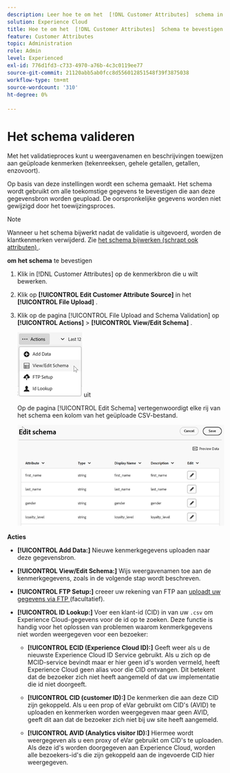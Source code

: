 ```yaml
---
description: Leer hoe te om het  [!DNL Customer Attributes]  schema in Adobe Experience Cloud te bevestigen.
solution: Experience Cloud
title: Hoe te om het  [!DNL Customer Attributes]  Schema te bevestigen
feature: Customer Attributes
topic: Administration
role: Admin
level: Experienced
exl-id: 776d1fd3-c733-4970-a76b-4c3c0119ee77
source-git-commit: 21120abb5ab0fcc8d556012851548f39f3875038
workflow-type: tm+mt
source-wordcount: '310'
ht-degree: 0%

---
```


# Het schema valideren

Met het validatieproces kunt u weergavenamen en beschrijvingen toewijzen aan geüploade kenmerken (tekenreeksen, gehele getallen, getallen, enzovoort).

Op basis van deze instellingen wordt een schema gemaakt. Het schema wordt gebruikt om alle toekomstige gegevens te bevestigen die aan deze gegevensbron worden geupload. De oorspronkelijke gegevens worden niet gewijzigd door het toewijzingsproces.

>[!NOTE]
>
>Wanneer u het schema bijwerkt nadat de validatie is uitgevoerd, worden de klantkenmerken verwijderd. Zie [ het schema bijwerken (schrapt ook attributen) ](t-crs-usecase.md).

**om het schema** te bevestigen

1. Klik in [!DNL Customer Attributes] op de kenmerkbron die u wilt bewerken.

1. Klik op **[!UICONTROL Edit Customer Attribute Source]** in het **[!UICONTROL File Upload]** .

1. Klik op de pagina [!UICONTROL File Upload and Schema Validation] op **[!UICONTROL Actions]** > **[!UICONTROL View/Edit Schema]** .

   ![ geef een schema ](assets/view_edit_schema.png) uit

   Op de pagina [!UICONTROL Edit Schema] vertegenwoordigt elke rij van het schema een kolom van het geüploade CSV-bestand.

   ![ geef schemapagina in Experience Cloud uit ](assets/edit-schema.png)

**Acties**

* **[!UICONTROL Add Data:]** Nieuwe kenmerkgegevens uploaden naar deze gegevensbron.

* **[!UICONTROL View/Edit Schema:]** Wijs weergavenamen toe aan de kenmerkgegevens, zoals in de volgende stap wordt beschreven.

* **[!UICONTROL FTP Setup:]** creeer uw rekening van FTP aan [ uploadt uw gegevens via FTP ](t-upload-attributes-ftp.md) (facultatief).

* **[!UICONTROL ID Lookup:]** Voer een klant-id (CID) in van uw `.csv` om Experience Cloud-gegevens voor de id op te zoeken. Deze functie is handig voor het oplossen van problemen waarom kenmerkgegevens niet worden weergegeven voor een bezoeker:

   * **[!UICONTROL ECID (Experience Cloud ID):]** Geeft weer als u de nieuwste Experience Cloud ID Service gebruikt. Als u zich op de MCID-service bevindt maar er hier geen id&#39;s worden vermeld, heeft Experience Cloud geen alias voor die CID ontvangen. Dit betekent dat de bezoeker zich niet heeft aangemeld of dat uw implementatie die id niet doorgeeft.

   * **[!UICONTROL CID (customer ID):]** De kenmerken die aan deze CID zijn gekoppeld. Als u een prop of eVar gebruikt om CID&#39;s (AVID) te uploaden en kenmerken worden weergegeven maar geen AVID, geeft dit aan dat de bezoeker zich niet bij uw site heeft aangemeld.

   * **[!UICONTROL AVID (Analytics visitor ID):]** Hiermee wordt weergegeven als u een proxy of eVar gebruikt om CID&#39;s te uploaden. Als deze id&#39;s worden doorgegeven aan Experience Cloud, worden alle bezoekers-id&#39;s die zijn gekoppeld aan de ingevoerde CID hier weergegeven.
